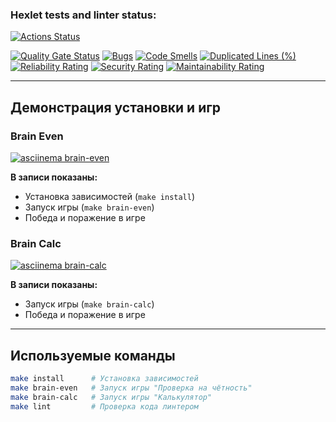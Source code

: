 ### Hexlet tests and linter status:
[![Actions Status](https://github.com/yaleksandr89/php-project-45/actions/workflows/hexlet-check.yml/badge.svg)](https://github.com/yaleksandr89/php-project-45/actions)

[![Quality Gate Status](https://sonarcloud.io/api/project_badges/measure?project=yaleksandr89_php-project-45&metric=alert_status)](https://sonarcloud.io/summary/new_code?id=yaleksandr89_php-project-45)
[![Bugs](https://sonarcloud.io/api/project_badges/measure?project=yaleksandr89_php-project-45&metric=bugs)](https://sonarcloud.io/summary/new_code?id=yaleksandr89_php-project-45)
[![Code Smells](https://sonarcloud.io/api/project_badges/measure?project=yaleksandr89_php-project-45&metric=code_smells)](https://sonarcloud.io/summary/new_code?id=yaleksandr89_php-project-45)
[![Duplicated Lines (%)](https://sonarcloud.io/api/project_badges/measure?project=yaleksandr89_php-project-45&metric=duplicated_lines_density)](https://sonarcloud.io/summary/new_code?id=yaleksandr89_php-project-45)
[![Reliability Rating](https://sonarcloud.io/api/project_badges/measure?project=yaleksandr89_php-project-45&metric=reliability_rating)](https://sonarcloud.io/summary/new_code?id=yaleksandr89_php-project-45)
[![Security Rating](https://sonarcloud.io/api/project_badges/measure?project=yaleksandr89_php-project-45&metric=security_rating)](https://sonarcloud.io/summary/new_code?id=yaleksandr89_php-project-45)
[![Maintainability Rating](https://sonarcloud.io/api/project_badges/measure?project=yaleksandr89_php-project-45&metric=sqale_rating)](https://sonarcloud.io/summary/new_code?id=yaleksandr89_php-project-45)

---

## Демонстрация установки и игр

### Brain Even

[![asciinema brain-even](https://asciinema.org/a/t1yEDjCJitjhqj2uOvm9RaQ7M.svg)](https://asciinema.org/a/t1yEDjCJitjhqj2uOvm9RaQ7M)

**В записи показаны:**
- Установка зависимостей (`make install`)
- Запуск игры (`make brain-even`)
- Победа и поражение в игре

### Brain Calc

[![asciinema brain-calc](https://asciinema.org/a/57mMiIZiC1p8hdo22BY0KnO2A.svg)](https://asciinema.org/a/57mMiIZiC1p8hdo22BY0KnO2A)

**В записи показаны:**
- Запуск игры (`make brain-calc`)
- Победа и поражение в игре

---

## Используемые команды

```sh
make install      # Установка зависимостей
make brain-even   # Запуск игры "Проверка на чётность"
make brain-calc   # Запуск игры "Калькулятор"
make lint         # Проверка кода линтером
```